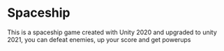 # Spaceship
 This is a spaceship game created with Unity 2020 and upgraded to unity 2021, you can defeat enemies, up your score and get powerups
